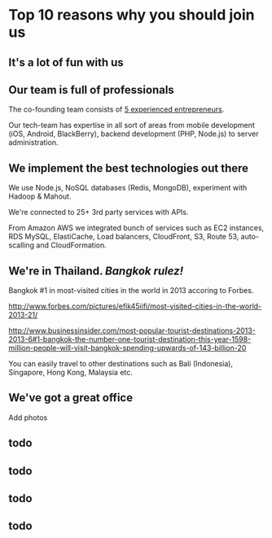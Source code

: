 # Top 10 reasons why you should join us

## It's a lot of fun with us

## Our team is full of professionals

The co-founding team consists of [5 experienced entrepreneurs](http://www.hotelquickly.com/about-us).

Our tech-team has expertise in all sort of areas from mobile development (iOS, Android, BlackBerry), backend development (PHP, Node.js) to server administration.

## We implement the best technologies out there

We use Node.js, NoSQL databases (Redis, MongoDB), experiment with Hadoop & Mahout.

We're connected to 25+ 3rd party services with APIs.

From Amazon AWS we integrated bunch of services such as EC2 instances, RDS MySQL, ElastiCache, Load balancers, CloudFront, S3, Route 53, auto-scalling and CloudFormation.

## We're in Thailand. *Bangkok rulez!*

Bangkok #1 in most-visited cities in the world in 2013 accoring to Forbes.

http://www.forbes.com/pictures/efik45iifi/most-visited-cities-in-the-world-2013-21/

http://www.businessinsider.com/most-popular-tourist-destinations-2013-2013-6#1-bangkok-the-number-one-tourist-destination-this-year-1598-million-people-will-visit-bangkok-spending-upwards-of-143-billion-20

You can easily travel to other destinations such as Bali (Indonesia), Singapore, Hong Kong, Malaysia etc.

## We've got a great office

Add photos

## todo

## todo

## todo

## todo
